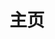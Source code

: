 ---
home: true
icon: home
title: 主页
heroImage: /logo.png
bgImageStyle:
  background-attachment: fixed
heroText: Iridescent Finale
tagline: Minecraft Java 1.20 公益生存服
actions:
  - text: 👉加入👈
    link: ./get-started/
    type: primary

  - text: 卫星地图📡
    link: ./get-started/

  - text: 玩家文档👀
    link: ./player-guide/

  - text: 管理文档📄
    link: ./admin-guide/

highlights:
  - header: 玩法
    bgImage: /assets/home/bg1.webp
    bgImageDark: /assets/home/bg1.webp
    description: Our world, your land.
    image: /assets/home/features.svg
    highlights:
      - title: 领地
        icon: landmark-flag
        details: 基于Lands的私有领地功能，支持国家的建立
      - title: 卫星地图
        icon: map
        details: 基于Dynmap的网页卫星地图显示，实时查看玩家状态和领地范围
      - title: 技能
        icon: kitchen-set
        details: 基于Aurelium Skills的技能插件，增强养成玩法
      - title: 保护
        icon: eye
        details: 基于CoreProtect的状态记录插件，最大程度监察违规行为

  - header: Lands
    description: 独立 | 联合
    image: /assets/home/lands.svg
    bgImage: /assets/home/bg2.webp
    bgImageDark: /assets/home/bg2.webp
    highlights:
      - title: 领地
        icon: landmark-flag
        details: 私有的领地宣称和保护
      - title: 国家
        icon: landmark
        details: 共同组建领地的联合体，实现税收和银行系统

  - header: 管理组
    description: 巡查 | 维护 | 汉化 | 支持
    features:
      - title: Ziling_uwu
        icon: laptop-code
        details: 腐竹 | 运维、插件汉化

      - title: Ritmo
        icon: handcuffs
        details: 巡查 | 管理员

      - title: Forest_Maple
        icon: screwdriver-wrench
        details: 技术 | 客户端配置

      - title: HenryFeng
        icon: language
        details: 汉化 | 插件汉化

      - title: ZERO_XKRT
        icon: pen-to-square
        details: 策划 | 玩法与活动规划

      - title: lihe07
        icon: screwdriver-wrench
        details: 技术 | 运维、优化

copyright: Copyright © 2023 Iridescent
footer: Powered by Vuepress with vuepress-theme-hope
---